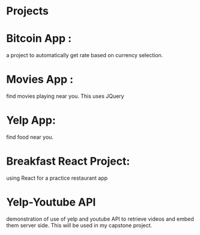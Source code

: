# Projects


# Bitcoin App : 
a project to automatically get rate based on currency selection. 

# Movies App : 
find movies playing near you. This uses JQuery

# Yelp App: 
find food near you.

# Breakfast React Project:
using React for a practice restaurant app

# Yelp-Youtube API
 demonstration of use of yelp and youtube API to retrieve videos and embed them server side. This will be used in my capstone project.
 
